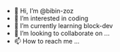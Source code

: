 - 👋 Hi, I’m @bibin-zoz
- 👀 I’m interested in coding
- 🌱 I’m currently learning block-dev
- 💞️ I’m looking to collaborate on ...
- 📫 How to reach me ...

<!---
bibin-zoz/bibin-zoz is a ✨ special ✨ repository because its `README.md` (this file) appears on your GitHub profile.
You can click the Preview link to take a look at your changes.
--->
